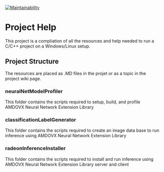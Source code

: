 [![Maintainability](https://api.codeclimate.com/v1/badges/9f54c6dcd01eb87d799c/maintainability)](https://codeclimate.com/github/kiritigowda/help/maintainability)

# Project Help 

This project is a compliation of all the resources and help needed to run a C/C++ project on a Windows/Linux setup.

## Project Structure
The resources are placed as .MD files in the projet or as a topic in the project wiki page.

### neuralNetModelProfiler 
This folder contains the scripts required to setup, build, and profile AMDOVX Neural Network Extension Library

### classificationLabelGenerator
This folder contains the scripts required to create an image data base to run inference using AMDOVX Neural Network Extension Library

### radeonInferenceInstaller
This folder contains the scripts required to install and run inference using AMDOVX Neural Network Extension Library server and client
